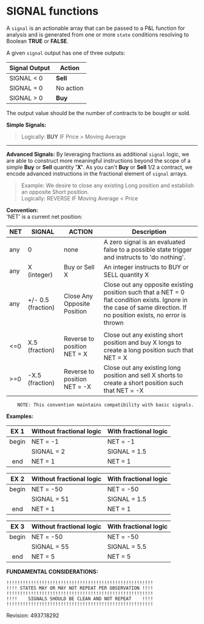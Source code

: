 # SIGNAL functions

A `signal` is an actionable array that can be passed to a P&L function for analysis and is generated from one or more `state` conditions resolving to Boolean **TRUE** or **FALSE**.  

A given `signal` output has one of three outputs:

| Signal Output | Action |
| ------------- | ------ |
|SIGNAL < 0|**Sell**|
|SIGNAL = 0|No action|
|SIGNAL > 0|**Buy**|

The output value should be the number of contracts to be bought or sold.

**Simple Signals:**
> Logically: **BUY** IF Price > Moving Average    

----

**Advanced Signals:** By leveraging fractions as additional `signal` logic, we are able to construct more meaningful instructions beyond the scope of a simple **Buy** or **Sell** quantity **'X'**. As you can't **Buy** or **Sell** 1/2 a contract, we encode advanced instructions in the fractional element of `signal` arrays.

> Example: We desire to close any existing Long position and establish an opposite Short position.    
> Logically: REVERSE IF Moving Average < Price

**Convention:**    
'NET' is a current net position:

| NET | SIGNAL | ACTION | Description |
| --- | ------ | ------ | ----------- |
|any|0|none|A zero signal is an evaluated false to a possible state trigger and instructs to 'do nothing'.|
|any|X (integer)|Buy or Sell X|An integer instructs to BUY or SELL quantity X|
|any|+/- 0.5 (fraction)|Close Any Opposite Position|Close out any opposite existing position such that a NET = 0 flat condition exists. Ignore in the case of same direction. If no position exists, no error is thrown|
|||||
|<=0|X.5 (fraction)|Reverse to position NET = X|Close out any existing short position and buy X longs to create a long position such that NET = X|
|>=0|-X.5 (fraction)|Reverse to position NET = -X|Close out any existing long position and sell X shorts to create a short position such that NET = -X|


		NOTE: This convention maintains compatibility with basic signals.
**Examples:**

|EX 1|Without fractional logic|With fractional logic|
|:--:|------------------------|---------------------|
|begin|NET = -1|NET = -1|
||SIGNAL = 2|SIGNAL = 1.5|
|end|NET = 1|NET = 1|

|EX 2|Without fractional logic|With fractional logic|
|:--:|------------------------|---------------------|
|begin|NET = -50|NET = -50|
||SIGNAL = 51|SIGNAL = 1.5|
|end|NET = 1|NET = 1|

|EX 3|Without fractional logic|With fractional logic|
|:--:|------------------------|---------------------|
|begin|NET = -50|NET = -50|
||SIGNAL = 55|SIGNAL = 5.5|
|end|NET = 5|NET = 5|				


**FUNDAMENTAL CONSIDERATIONS:**

	!!!!!!!!!!!!!!!!!!!!!!!!!!!!!!!!!!!!!!!!!!!!!!!!!!!!!!
	!!!! STATES MAY OR MAY NOT REPEAT PER OBSERVATION !!!!
	!!!!!!!!!!!!!!!!!!!!!!!!!!!!!!!!!!!!!!!!!!!!!!!!!!!!!!
	!!!!    SIGNALS SHOULD BE CLEAN AND NOT REPEAT    !!!!
	!!!!!!!!!!!!!!!!!!!!!!!!!!!!!!!!!!!!!!!!!!!!!!!!!!!!!!

 Revision:		4937.18292  
